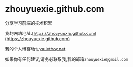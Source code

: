 # zhouyuexie.github.com
分享学习前端的技术积累

我的网站地址:[https://zhouyuexie.github.com](https://zhouyuexie.github.com)

我的个人博客地址:[quietboy.net](www.quietboy.net)

如果你有任何建议,请务必联系我,我的邮箱`zhouyuexie@gmail.com`